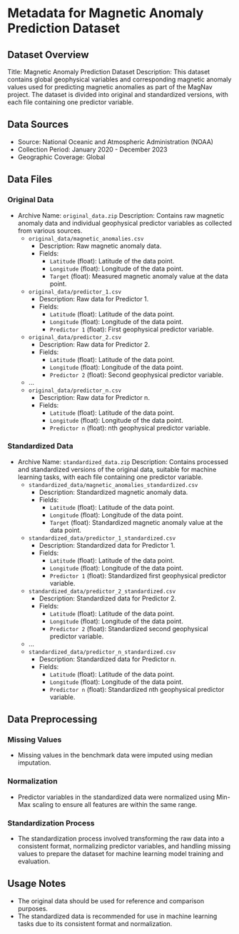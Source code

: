 # Metadata for Magnetic Anomaly Prediction Dataset

## Dataset Overview
Title: Magnetic Anomaly Prediction Dataset
Description: This dataset contains global geophysical variables and corresponding magnetic anomaly values used for predicting magnetic anomalies as part of the MagNav project. The dataset is divided into original and standardized versions, with each file containing one predictor variable.

## Data Sources
- Source: National Oceanic and Atmospheric Administration (NOAA)
- Collection Period: January 2020 - December 2023
- Geographic Coverage: Global

## Data Files

### Original Data
- Archive Name: `original_data.zip`
  Description: Contains raw magnetic anomaly data and individual geophysical predictor variables as collected from various sources.
  - `original_data/magnetic_anomalies.csv`
    - Description: Raw magnetic anomaly data.
    - Fields:
      - `Latitude` (float): Latitude of the data point.
      - `Longitude` (float): Longitude of the data point.
      - `Target` (float): Measured magnetic anomaly value at the data point.
  - `original_data/predictor_1.csv`
    - Description: Raw data for Predictor 1.
    - Fields:
      - `Latitude` (float): Latitude of the data point.
      - `Longitude` (float): Longitude of the data point.
      - `Predictor 1` (float): First geophysical predictor variable.
  - `original_data/predictor_2.csv`
    - Description: Raw data for Predictor 2.
    - Fields:
      - `Latitude` (float): Latitude of the data point.
      - `Longitude` (float): Longitude of the data point.
      - `Predictor 2` (float): Second geophysical predictor variable.
  - ...
  - `original_data/predictor_n.csv`
    - Description: Raw data for Predictor n.
    - Fields:
      - `Latitude` (float): Latitude of the data point.
      - `Longitude` (float): Longitude of the data point.
      - `Predictor n` (float): nth geophysical predictor variable.

### Standardized Data
- Archive Name: `standardized_data.zip`
  Description: Contains processed and standardized versions of the original data, suitable for machine learning tasks, with each file containing one predictor variable.
  - `standardized_data/magnetic_anomalies_standardized.csv`
    - Description: Standardized magnetic anomaly data.
    - Fields:
      - `Latitude` (float): Latitude of the data point.
      - `Longitude` (float): Longitude of the data point.
      - `Target` (float): Standardized magnetic anomaly value at the data point.
  - `standardized_data/predictor_1_standardized.csv`
    - Description: Standardized data for Predictor 1.
    - Fields:
      - `Latitude` (float): Latitude of the data point.
      - `Longitude` (float): Longitude of the data point.
      - `Predictor 1` (float): Standardized first geophysical predictor variable.
  - `standardized_data/predictor_2_standardized.csv`
    - Description: Standardized data for Predictor 2.
    - Fields:
      - `Latitude` (float): Latitude of the data point.
      - `Longitude` (float): Longitude of the data point.
      - `Predictor 2` (float): Standardized second geophysical predictor variable.
  - ...
  - `standardized_data/predictor_n_standardized.csv`
    - Description: Standardized data for Predictor n.
    - Fields:
      - `Latitude` (float): Latitude of the data point.
      - `Longitude` (float): Longitude of the data point.
      - `Predictor n` (float): Standardized nth geophysical predictor variable.


## Data Preprocessing
### Missing Values
- Missing values in the benchmark data were imputed using median imputation.

### Normalization
- Predictor variables in the standardized data were normalized using Min-Max scaling to ensure all features are within the same range.

### Standardization Process
- The standardization process involved transforming the raw data into a consistent format, normalizing predictor variables, and handling missing values to prepare the dataset for machine learning model training and evaluation.

## Usage Notes
- The original data should be used for reference and comparison purposes.
- The standardized data is recommended for use in machine learning tasks due to its consistent format and normalization.

